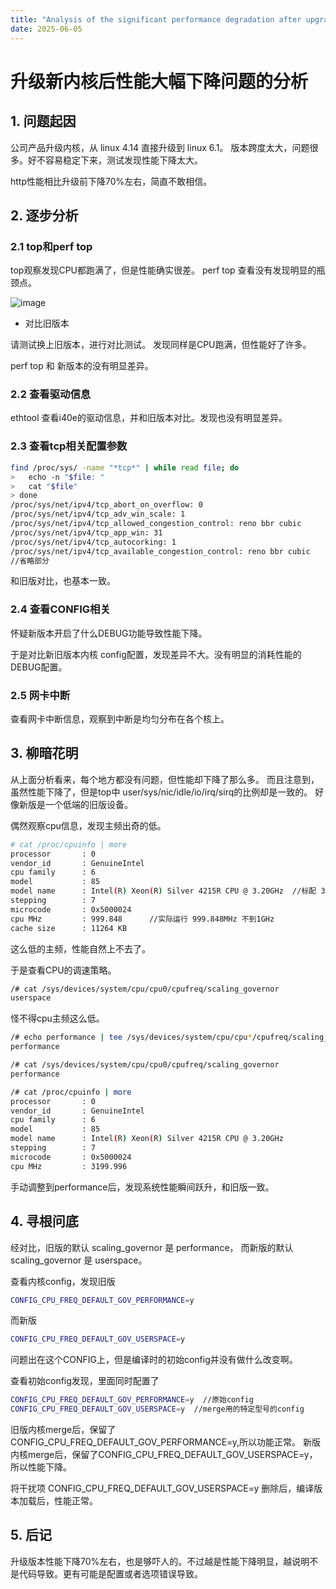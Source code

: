 ```yaml
---
title: "Analysis of the significant performance degradation after upgrading to the new kernel"
date: 2025-06-05
---
```


# 升级新内核后性能大幅下降问题的分析

## 1. 问题起因

公司产品升级内核，从 linux 4.14 直接升级到 linux 6.1。 版本跨度太大，问题很多。好不容易稳定下来，测试发现性能下降太大。

http性能相比升级前下降70%左右，简直不敢相信。

## 2. 逐步分析

### 2.1 top和perf top

top观察发现CPU都跑满了，但是性能确实很差。
perf top 查看没有发现明显的瓶颈点。

![image](https://github.com/user-attachments/assets/d8f4f84e-7e98-46c4-b7ac-26c6a75edb20)

- 对比旧版本

请测试换上旧版本，进行对比测试。
发现同样是CPU跑满，但性能好了许多。

perf top 和 新版本的没有明显差异。

### 2.2 查看驱动信息

ethtool 查看i40e的驱动信息，并和旧版本对比。发现也没有明显差异。

### 2.3 查看tcp相关配置参数

```bash
find /proc/sys/ -name "*tcp*" | while read file; do
>   echo -n "$file: "
>   cat "$file"
> done
/proc/sys/net/ipv4/tcp_abort_on_overflow: 0
/proc/sys/net/ipv4/tcp_adv_win_scale: 1
/proc/sys/net/ipv4/tcp_allowed_congestion_control: reno bbr cubic
/proc/sys/net/ipv4/tcp_app_win: 31
/proc/sys/net/ipv4/tcp_autocorking: 1
/proc/sys/net/ipv4/tcp_available_congestion_control: reno bbr cubic
//省略部分
```

和旧版对比，也基本一致。

### 2.4 查看CONFIG相关

怀疑新版本开启了什么DEBUG功能导致性能下降。

于是对比新旧版本内核 config配置，发现差异不大。没有明显的消耗性能的DEBUG配置。

### 2.5 网卡中断

查看网卡中断信息，观察到中断是均匀分布在各个核上。

## 3. 柳暗花明

从上面分析看来，每个地方都没有问题，但性能却下降了那么多。
而且注意到，虽然性能下降了，但是top中 user/sys/nic/idle/io/irq/sirq的比例却是一致的。
好像新版是一个低端的旧版设备。

偶然观察cpu信息，发现主频出奇的低。

```bash
# cat /proc/cpuinfo | more
processor       : 0
vendor_id       : GenuineIntel
cpu family      : 6
model           : 85
model name      : Intel(R) Xeon(R) Silver 4215R CPU @ 3.20GHz  //标配 3.2GHz
stepping        : 7
microcode       : 0x5000024
cpu MHz         : 999.848      //实际运行 999.848MHz 不到1GHz
cache size      : 11264 KB

```

这么低的主频，性能自然上不去了。

于是查看CPU的调速策略。

```bash
/# cat /sys/devices/system/cpu/cpu0/cpufreq/scaling_governor
userspace
```

怪不得cpu主频这么低。

```bash
/# echo performance | tee /sys/devices/system/cpu/cpu*/cpufreq/scaling_governor
performance

/# cat /sys/devices/system/cpu/cpu0/cpufreq/scaling_governor
performance

/# cat /proc/cpuinfo | more
processor       : 0
vendor_id       : GenuineIntel
cpu family      : 6
model           : 85
model name      : Intel(R) Xeon(R) Silver 4215R CPU @ 3.20GHz
stepping        : 7
microcode       : 0x5000024
cpu MHz         : 3199.996
```

手动调整到performance后，发现系统性能瞬间跃升，和旧版一致。

## 4. 寻根问底

经对比，旧版的默认 scaling_governor 是 performance， 而新版的默认 scaling_governor 是 userspace。

查看内核config，发现旧版 

```bash
CONFIG_CPU_FREQ_DEFAULT_GOV_PERFORMANCE=y
```

而新版

```bash
CONFIG_CPU_FREQ_DEFAULT_GOV_USERSPACE=y
```

问题出在这个CONFIG上，但是编译时的初始config并没有做什么改变啊。

查看初始config发现，里面同时配置了

```bash
CONFIG_CPU_FREQ_DEFAULT_GOV_PERFORMANCE=y  //原始config
CONFIG_CPU_FREQ_DEFAULT_GOV_USERSPACE=y  //merge用的特定型号的config
```

旧版内核merge后，保留了CONFIG_CPU_FREQ_DEFAULT_GOV_PERFORMANCE=y,所以功能正常。
新版内核merge后，保留了CONFIG_CPU_FREQ_DEFAULT_GOV_USERSPACE=y，所以性能下降。


将干扰项 CONFIG_CPU_FREQ_DEFAULT_GOV_USERSPACE=y 删除后，编译版本加载后，性能正常。

## 5. 后记

升级版本性能下降70%左右，也是够吓人的。不过越是性能下降明显，越说明不是代码导致。更有可能是配置或者选项错误导致。
